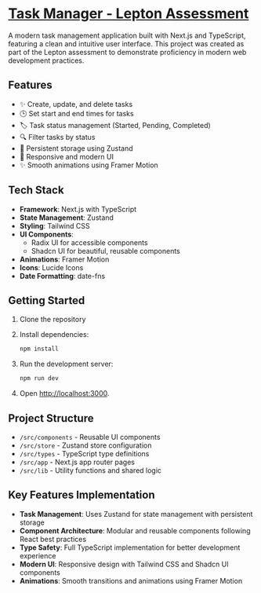 # [Task Manager - Lepton Assessment]( https://lepton-assessment-gd5x.vercel.app/ )

A modern task management application built with Next.js and TypeScript, featuring a clean and intuitive user interface. This project was created as part of the Lepton assessment to demonstrate proficiency in modern web development practices.

## Features

- ✨ Create, update, and delete tasks
- 🕒 Set start and end times for tasks
- 🏷️ Task status management (Started, Pending, Completed)
- 🔍 Filter tasks by status
- 💾 Persistent storage using Zustand
- 🎯 Responsive and modern UI
- ✨ Smooth animations using Framer Motion

## Tech Stack

- **Framework**: Next.js with TypeScript
- **State Management**: Zustand
- **Styling**: Tailwind CSS
- **UI Components**: 
  - Radix UI for accessible components
  - Shadcn UI for beautiful, reusable components
- **Animations**: Framer Motion
- **Icons**: Lucide Icons
- **Date Formatting**: date-fns

## Getting Started

1. Clone the repository
2. Install dependencies:
   ```bash
   npm install
   ```

3. Run the development server:
   ```bash
   npm run dev
   ```

4. Open [http://localhost:3000](http://localhost:3000).

## Project Structure

- `/src/components` - Reusable UI components
- `/src/store` - Zustand store configuration
- `/src/types` - TypeScript type definitions
- `/src/app` - Next.js app router pages
- `/src/lib` - Utility functions and shared logic

## Key Features Implementation

- **Task Management**: Uses Zustand for state management with persistent storage
- **Component Architecture**: Modular and reusable components following React best practices
- **Type Safety**: Full TypeScript implementation for better development experience
- **Modern UI**: Responsive design with Tailwind CSS and Shadcn UI components
- **Animations**: Smooth transitions and animations using Framer Motion